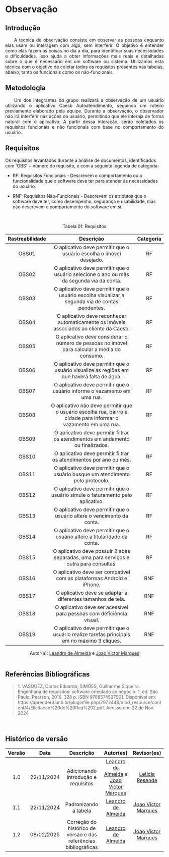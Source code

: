 # Observação

## Introdução
<p align="justify">&emsp;&emsp;A técnica de observação consiste em observar as pessoas enquanto elas usam ou interagem com algo, sem interferir. O objetivo é entender como elas fazem as coisas no dia a dia, para identificar suas necessidades e dificuldades. Isso ajuda a obter informações mais reais e detalhadas sobre o que é necessário em um software ou sistema. Utilizamos esta técnica com o objetivo de coletar todos os requisitos presentes nas tabelas, abaixo, tanto os funcionais como os não-funcionais.</p>

## Metodologia
<p align="justify">&emsp;&emsp;Um dos integrantes do grupo realizará a observação de um usuário utilizando o aplicativo Caesb Autoatendimento, seguindo um roteiro previamente elaborado pela equipe. Durante a observação, o observador não irá interferir nas ações do usuário, permitindo que ele interaja de forma natural com o aplicativo. A partir dessa interação, serão coletados os requisitos funcionais e não funcionais com base no comportamento do usuário.</p>

## Requisitos

Os requisitos levantados durante a análise de documentos, identificados com 'OBS' + número do requisito, e com a seguinte legenda de categoria:

- RF: Requisitos Funcionais - Descrevem o comportamento ou a funcionalidade que o software deve ter para atender às necessidades do usuário.

- RNF: Requisitos Não-Funcionais - Descrevem os atributos que o software deve ter, como desempenho, segurança e usabilidade, mas não descrevem o comportamento do software em si.

<br>

<center>
<p>Tabela 01: Requisitos</p>
</center>

| Rastreabilidade    | Descrição                                                                                      | Categoria |
| :-:  | :------------------------------------------------------------------------------------------: | :-------: |
| OBS01 | O aplicativo deve permitir que o usuário escolha o imóvel desejado.                           |    RF     |
| OBS02 | O aplicativo deve permitir que o usuário selecione o ano ou mês da segunda via da conta.      |    RF     |
| OBS03 | O aplicativo deve permitir que o usuário escolha visualizar a segunda via de contas pendentes.|    RF     |
| OBS04 | O aplicativo deve reconhecer automaticamente os imóveis associados ao cliente da Caesb.       |    RF     |
| OBS05 | O aplicativo deve considerar o número de pessoas no imóvel para calcular a média do consumo.  |    RF     |
| OBS06 | O aplicativo deve permitir que o usuário visualize as regiões em que haverá falta de água.    |    RF     |
| OBS07 | O aplicativo deve permitir que o usuário informe o vazamento em uma rua.                      |    RF     |
| OBS08 | O aplicativo não deve permitir que o usuário escolha rua, bairro e cidade para informar o vazamento em uma rua. |   RF     |
| OBS09 | O aplicativo deve permitir filtrar os atendimentos em andamento ou finalizados.               |    RF    |
| OBS10| O aplicativo deve permitir filtrar os atendimentos por ano ou mês.                            |    RF    |
| OBS11| O aplicativo deve permitir que o usuário busque um atendimento pelo protocolo.                |    RF    |
| OBS12| O aplicativo deve permitir que o usuário simule o faturamento pelo aplicativo.                |    RF    |
| OBS13| O aplicativo deve permitir que o usuário altere o vencimento da conta.                        |    RF    |
| OBS14| O aplicativo deve permitir que o usuário altere a titularidade da conta.                      |    RF    |
| OBS15| O aplicativo deve possuir 2 abas separadas, uma para serviços e outra para consultas.         |    RF    |
| OBS16 | O aplicativo deve ser compatível com as plataformas Android e iPhone.                        |    RNF   |
| OBS17 | O aplicativo deve se adaptar a diferentes tamanhos de tela.                                  |    RNF   |
| OBS18 | O aplicativo deve ser acessível para pessoas com deficiência visual.                         |    RNF   |
| OBS19 | O aplicativo deve permitir que o usuário realize tarefas principais em no máximo 3 cliques.  |    RNF   |

<center>
 Autor(a): <a href="https://github.com/leomitx10" target = "_blank">Leandro de Almeida</a> e <a href = "https://github.com/jmarquees" target = "_blank">Joao Victor Marques</a></h6>
</center>

<br>

## Referências Bibliográficas

> <p>1. VASQUEZ, Carlos Eduardo; SIMÕES, Guilherme Siqueira. Engenharia de requisitos: software orientado ao negócio. 1. ed. São Paulo: Pearson, 2016. 328 p. ISBN 9788574527901. Disponível em: https://aprender3.unb.br/pluginfile.php/2972448/mod_resource/content/4/Elicitacao%20de%20Req%202.pdf. Acesso em: 22 de Nov. 2024</p>

<br>

## Histórico de versão

<center>

| Versão |    Data    |      Descrição       |       Autor(es)       |     Revisor(es)     |
| :-----: | :--------: | :------------------: | :-------------------: | :-----------------: |
|  1.0   | 22/11/2024 | Adicionando introdução e requisitos | [Leandro de Almeida](https://github.com/leomitx10) e [Joao Victor Marques](https://github.com/jmarquees)|[Letícia Resende](https://github.com/LeticiaResende23)  |
|  1.1   | 22/11/2024 | Padronizando a tabela | [Leandro de Almeida](https://github.com/leomitx10) | [Joao Victor Marques](https://github.com/jmarquees) |
|  1.2   | 08/02/2025 | Correção do histórico de versão e das referências bibliográficas | [Leandro de Almeida](https://github.com/leomitx10) | [Joao Victor Marques](https://github.com/jmarquees) |

</center>